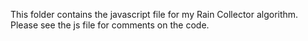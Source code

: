 This folder contains the javascript file for my Rain Collector algorithm. Please see the js file for comments on the code.
